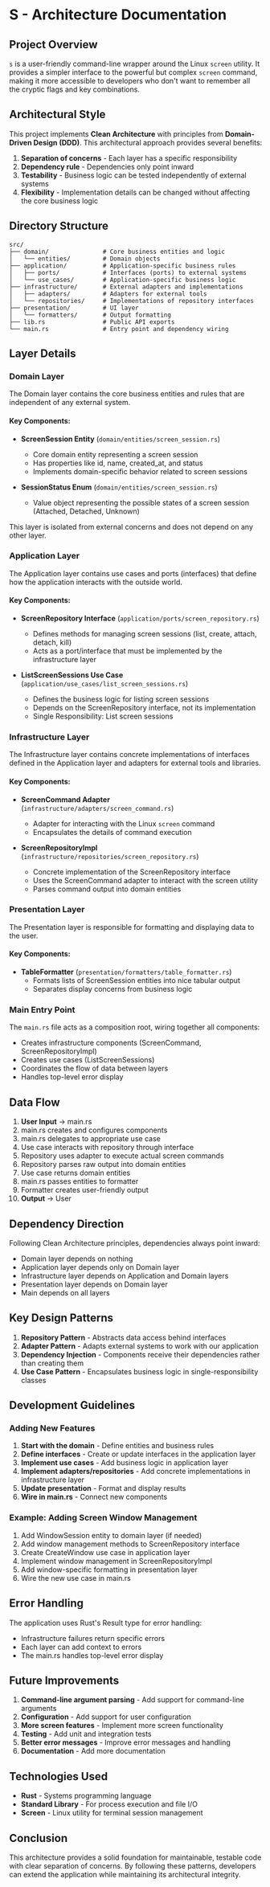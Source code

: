 # S - Architecture Documentation

## Project Overview

`s` is a user-friendly command-line wrapper around the Linux `screen` utility. It provides a simpler interface to the powerful but complex `screen` command, making it more accessible to developers who don't want to remember all the cryptic flags and key combinations.

## Architectural Style

This project implements **Clean Architecture** with principles from **Domain-Driven Design (DDD)**. This architectural approach provides several benefits:

1. **Separation of concerns** - Each layer has a specific responsibility
2. **Dependency rule** - Dependencies only point inward
3. **Testability** - Business logic can be tested independently of external systems
4. **Flexibility** - Implementation details can be changed without affecting the core business logic

## Directory Structure

```
src/
├── domain/               # Core business entities and logic
│   └── entities/         # Domain objects
├── application/          # Application-specific business rules
│   ├── ports/            # Interfaces (ports) to external systems
│   └── use_cases/        # Application-specific business logic
├── infrastructure/       # External adapters and implementations
│   ├── adapters/         # Adapters for external tools
│   └── repositories/     # Implementations of repository interfaces
├── presentation/         # UI layer
│   └── formatters/       # Output formatting
├── lib.rs                # Public API exports
└── main.rs               # Entry point and dependency wiring
```

## Layer Details

### Domain Layer

The Domain layer contains the core business entities and rules that are independent of any external system.

#### Key Components:

- **ScreenSession Entity** (`domain/entities/screen_session.rs`)

  - Core domain entity representing a screen session
  - Has properties like id, name, created_at, and status
  - Implements domain-specific behavior related to screen sessions

- **SessionStatus Enum** (`domain/entities/screen_session.rs`)
  - Value object representing the possible states of a screen session (Attached, Detached, Unknown)

This layer is isolated from external concerns and does not depend on any other layer.

### Application Layer

The Application layer contains use cases and ports (interfaces) that define how the application interacts with the outside world.

#### Key Components:

- **ScreenRepository Interface** (`application/ports/screen_repository.rs`)

  - Defines methods for managing screen sessions (list, create, attach, detach, kill)
  - Acts as a port/interface that must be implemented by the infrastructure layer

- **ListScreenSessions Use Case** (`application/use_cases/list_screen_sessions.rs`)
  - Defines the business logic for listing screen sessions
  - Depends on the ScreenRepository interface, not its implementation
  - Single Responsibility: List screen sessions

### Infrastructure Layer

The Infrastructure layer contains concrete implementations of interfaces defined in the Application layer and adapters for external tools and libraries.

#### Key Components:

- **ScreenCommand Adapter** (`infrastructure/adapters/screen_command.rs`)

  - Adapter for interacting with the Linux `screen` command
  - Encapsulates the details of command execution

- **ScreenRepositoryImpl** (`infrastructure/repositories/screen_repository.rs`)
  - Concrete implementation of the ScreenRepository interface
  - Uses the ScreenCommand adapter to interact with the screen utility
  - Parses command output into domain entities

### Presentation Layer

The Presentation layer is responsible for formatting and displaying data to the user.

#### Key Components:

- **TableFormatter** (`presentation/formatters/table_formatter.rs`)
  - Formats lists of ScreenSession entities into nice tabular output
  - Separates display concerns from business logic

### Main Entry Point

The `main.rs` file acts as a composition root, wiring together all components:

- Creates infrastructure components (ScreenCommand, ScreenRepositoryImpl)
- Creates use cases (ListScreenSessions)
- Coordinates the flow of data between layers
- Handles top-level error display

## Data Flow

1. **User Input** → main.rs
2. main.rs creates and configures components
3. main.rs delegates to appropriate use case
4. Use case interacts with repository through interface
5. Repository uses adapter to execute actual screen commands
6. Repository parses raw output into domain entities
7. Use case returns domain entities
8. main.rs passes entities to formatter
9. Formatter creates user-friendly output
10. **Output** → User

## Dependency Direction

Following Clean Architecture principles, dependencies always point inward:

- Domain layer depends on nothing
- Application layer depends only on Domain layer
- Infrastructure layer depends on Application and Domain layers
- Presentation layer depends on Domain layer
- Main depends on all layers

## Key Design Patterns

1. **Repository Pattern** - Abstracts data access behind interfaces
2. **Adapter Pattern** - Adapts external systems to work with our application
3. **Dependency Injection** - Components receive their dependencies rather than creating them
4. **Use Case Pattern** - Encapsulates business logic in single-responsibility classes

## Development Guidelines

### Adding New Features

1. **Start with the domain** - Define entities and business rules
2. **Define interfaces** - Create or update interfaces in the application layer
3. **Implement use cases** - Add business logic in application layer
4. **Implement adapters/repositories** - Add concrete implementations in infrastructure layer
5. **Update presentation** - Format and display results
6. **Wire in main.rs** - Connect new components

### Example: Adding Screen Window Management

1. Add WindowSession entity to domain layer (if needed)
2. Add window management methods to ScreenRepository interface
3. Create CreateWindow use case in application layer
4. Implement window management in ScreenRepositoryImpl
5. Add window-specific formatting in presentation layer
6. Wire the new use case in main.rs

## Error Handling

The application uses Rust's Result type for error handling:

- Infrastructure failures return specific errors
- Each layer can add context to errors
- The main.rs handles top-level error display

## Future Improvements

1. **Command-line argument parsing** - Add support for command-line arguments
2. **Configuration** - Add support for user configuration
3. **More screen features** - Implement more screen functionality
4. **Testing** - Add unit and integration tests
5. **Better error messages** - Improve error messages and handling
6. **Documentation** - Add more documentation

## Technologies Used

- **Rust** - Systems programming language
- **Standard Library** - For process execution and file I/O
- **Screen** - Linux utility for terminal session management

## Conclusion

This architecture provides a solid foundation for maintainable, testable code with clear separation of concerns. By following these patterns, developers can extend the application while maintaining its architectural integrity.
